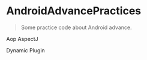 # AndroidAdvancePractices
> Some practice code about Android advance.

Aop AspectJ 

Dynamic Plugin
